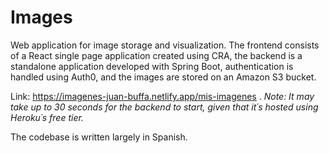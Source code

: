 # Images

Web application for image storage and visualization. The frontend consists of a React single page application created using CRA, the backend is a standalone application developed with Spring Boot, authentication is handled using Auth0, and the images are stored on an Amazon S3 bucket.

Link: https://imagenes-juan-buffa.netlify.app/mis-imagenes . *Note: It may take up to 30 seconds for the backend to start, given that it´s hosted using Heroku´s free tier.*

The codebase is written largely in Spanish.


